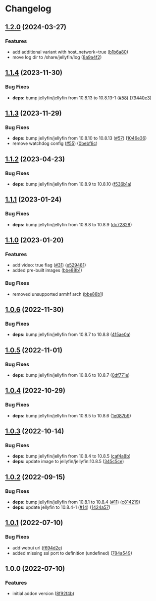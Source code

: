 # Changelog

## [1.2.0](https://github.com/mdvorak/ha-addon-jellyfin/compare/v1.1.4...v1.2.0) (2024-03-27)


### Features

* add additional variant with host_network=true ([b1b6a80](https://github.com/mdvorak/ha-addon-jellyfin/commit/b1b6a806f6842b576b052045da4067e546509bf5))
* move log dir to /share/jellyfin/log ([8a9a4f2](https://github.com/mdvorak/ha-addon-jellyfin/commit/8a9a4f23e96bc816c595f87e1f54e53536244bfc))

## [1.1.4](https://github.com/mdvorak/ha-addon-jellyfin/compare/v1.1.3...v1.1.4) (2023-11-30)


### Bug Fixes

* **deps:** bump jellyfin/jellyfin from 10.8.13 to 10.8.13-1 ([#58](https://github.com/mdvorak/ha-addon-jellyfin/issues/58)) ([79440e3](https://github.com/mdvorak/ha-addon-jellyfin/commit/79440e33570528152e7ca168763c31587d25ab57))

## [1.1.3](https://github.com/mdvorak/ha-addon-jellyfin/compare/v1.1.2...v1.1.3) (2023-11-29)


### Bug Fixes

* **deps:** bump jellyfin/jellyfin from 10.8.10 to 10.8.13 ([#57](https://github.com/mdvorak/ha-addon-jellyfin/issues/57)) ([1046e36](https://github.com/mdvorak/ha-addon-jellyfin/commit/1046e3688c8174d7d97723fa5c77269b016eb814))
* remove watchdog config ([#55](https://github.com/mdvorak/ha-addon-jellyfin/issues/55)) ([0bebf8c](https://github.com/mdvorak/ha-addon-jellyfin/commit/0bebf8c43b0f6d86beba4ee3c332c078d636b6e6))

## [1.1.2](https://github.com/mdvorak/ha-addon-jellyfin/compare/v1.1.1...v1.1.2) (2023-04-23)


### Bug Fixes

* **deps:** bump jellyfin/jellyfin from 10.8.9 to 10.8.10 ([f536b1a](https://github.com/mdvorak/ha-addon-jellyfin/commit/f536b1ac1afacb3e3e31b12472eaf420a39046bc))

## [1.1.1](https://github.com/mdvorak/ha-addon-jellyfin/compare/v1.1.0...v1.1.1) (2023-01-24)


### Bug Fixes

* **deps:** bump jellyfin/jellyfin from 10.8.8 to 10.8.9 ([dc72828](https://github.com/mdvorak/ha-addon-jellyfin/commit/dc728287db939d45aea361a00d880bfc323a8e30))

## [1.1.0](https://github.com/mdvorak/ha-addon-jellyfin/compare/v1.0.6...v1.1.0) (2023-01-20)


### Features

* add video: true flag ([#31](https://github.com/mdvorak/ha-addon-jellyfin/issues/31)) ([e529481](https://github.com/mdvorak/ha-addon-jellyfin/commit/e529481684e1144c804342a1337aa050beebaf01))
* added pre-built images ([bbe88b1](https://github.com/mdvorak/ha-addon-jellyfin/commit/bbe88b16ca5ac0ea20d420cd3ee4cb80c0d7a9ac))


### Bug Fixes

* removed unsupported armhf arch ([bbe88b1](https://github.com/mdvorak/ha-addon-jellyfin/commit/bbe88b16ca5ac0ea20d420cd3ee4cb80c0d7a9ac))

## [1.0.6](https://github.com/mdvorak/ha-addon-jellyfin/compare/v1.0.5...v1.0.6) (2022-11-30)


### Bug Fixes

* **deps:** bump jellyfin/jellyfin from 10.8.7 to 10.8.8 ([415ae0a](https://github.com/mdvorak/ha-addon-jellyfin/commit/415ae0a5d57143ea82cfa121846dee4219658ed8))

## [1.0.5](https://github.com/mdvorak/ha-addon-jellyfin/compare/v1.0.4...v1.0.5) (2022-11-01)


### Bug Fixes

* **deps:** bump jellyfin/jellyfin from 10.8.6 to 10.8.7 ([0df771e](https://github.com/mdvorak/ha-addon-jellyfin/commit/0df771e9fc97de78eec5932ccc4d0845626b891c))

## [1.0.4](https://github.com/mdvorak/ha-addon-jellyfin/compare/v1.0.3...v1.0.4) (2022-10-29)


### Bug Fixes

* **deps:** bump jellyfin/jellyfin from 10.8.5 to 10.8.6 ([1e087b9](https://github.com/mdvorak/ha-addon-jellyfin/commit/1e087b948100784de0f04a1f8cad6b7fd2ed6b3d))

## [1.0.3](https://github.com/mdvorak/ha-addon-jellyfin/compare/v1.0.2...v1.0.3) (2022-10-14)


### Bug Fixes

* **deps:** bump jellyfin/jellyfin from 10.8.4 to 10.8.5 ([caf4a8b](https://github.com/mdvorak/ha-addon-jellyfin/commit/caf4a8bac2c901a2e45ab8bd544667a64f7310ea))
* **deps:** update image to jellyfin/jellyfin:10.8.5 ([345c5ce](https://github.com/mdvorak/ha-addon-jellyfin/commit/345c5ce1c74c3c9c08be7bdc2b53fcf0d6171863))

## [1.0.2](https://github.com/mdvorak/ha-addon-jellyfin/compare/v1.0.1...v1.0.2) (2022-09-15)


### Bug Fixes

* **deps:** bump jellyfin/jellyfin from 10.8.1 to 10.8.4 ([#11](https://github.com/mdvorak/ha-addon-jellyfin/issues/11)) ([c814219](https://github.com/mdvorak/ha-addon-jellyfin/commit/c8142195e3121d0c88eccc64a22f9237e6395580))
* **deps:** update jellyfin to 10.8.4-1 ([#14](https://github.com/mdvorak/ha-addon-jellyfin/issues/14)) ([1424a57](https://github.com/mdvorak/ha-addon-jellyfin/commit/1424a5714248dc0bf20e1ce59fffd99cc298ed1e))

## [1.0.1](https://github.com/mdvorak/ha-addon-jellyfin/compare/v1.0.0...v1.0.1) (2022-07-10)


### Bug Fixes

* add webui url ([f694d2e](https://github.com/mdvorak/ha-addon-jellyfin/commit/f694d2e8aa94f0eae0599261c645426008ca7f8f))
* added missing ssl port to definition (undefined) ([784a549](https://github.com/mdvorak/ha-addon-jellyfin/commit/784a5497a6f8027f9463ee45f1e8851a1ad19717))

## 1.0.0 (2022-07-10)


### Features

* initial addon version ([8f92f4b](https://github.com/mdvorak/ha-addon-jellyfin/commit/8f92f4bb9f6d30e077e375d1791153b55fdec000))

